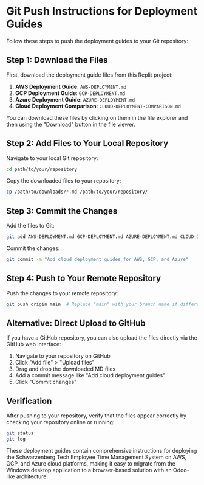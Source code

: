 # Git Push Instructions for Deployment Guides

Follow these steps to push the deployment guides to your Git repository:

## Step 1: Download the Files

First, download the deployment guide files from this Replit project:

1. **AWS Deployment Guide**: `AWS-DEPLOYMENT.md`
2. **GCP Deployment Guide**: `GCP-DEPLOYMENT.md`
3. **Azure Deployment Guide**: `AZURE-DEPLOYMENT.md`
4. **Cloud Deployment Comparison**: `CLOUD-DEPLOYMENT-COMPARISON.md`

You can download these files by clicking on them in the file explorer and then using the "Download" button in the file viewer.

## Step 2: Add Files to Your Local Repository

Navigate to your local Git repository:

```bash
cd path/to/your/repository
```

Copy the downloaded files to your repository:

```bash
cp /path/to/downloads/*.md /path/to/your/repository/
```

## Step 3: Commit the Changes

Add the files to Git:

```bash
git add AWS-DEPLOYMENT.md GCP-DEPLOYMENT.md AZURE-DEPLOYMENT.md CLOUD-DEPLOYMENT-COMPARISON.md
```

Commit the changes:

```bash
git commit -m "Add cloud deployment guides for AWS, GCP, and Azure"
```

## Step 4: Push to Your Remote Repository

Push the changes to your remote repository:

```bash
git push origin main  # Replace "main" with your branch name if different
```

## Alternative: Direct Upload to GitHub

If you have a GitHub repository, you can also upload the files directly via the GitHub web interface:

1. Navigate to your repository on GitHub
2. Click "Add file" > "Upload files"
3. Drag and drop the downloaded MD files
4. Add a commit message like "Add cloud deployment guides"
5. Click "Commit changes"

## Verification

After pushing to your repository, verify that the files appear correctly by checking your repository online or running:

```bash
git status
git log
```

These deployment guides contain comprehensive instructions for deploying the Schwarzenberg Tech Employee Time Management System on AWS, GCP, and Azure cloud platforms, making it easy to migrate from the Windows desktop application to a browser-based solution with an Odoo-like architecture.
